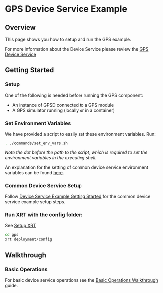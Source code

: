 # GPS Device Service Example

## Overview

This page shows you how to setup and run the GPS example.

For more information about the Device Service please review the [GPS Device Service](https://www.link-needs-updated.blah)

## Getting Started

### **Setup**

One of the following is needed before running the GPS component:

* An instance of GPSD connected to a GPS module
* A GPS simulator running (locally or in a container)

### **Set Environment Variables**

We have provided a script to easily set these environment variables. Run:
```bash
. ./commands/set_env_vars.sh
```
*Note the dot before the path to the script, which is required to set the environment variables in the executing shell.*

An explanation for the setting of common device service environment variables can be found [here](../interactive-walkthrough/ds-getting-started-common.md#Device-service-configuration-setup).

### **Common Device Service Setup**

Follow [Device Service Example Getting Started](../interactive-walkthrough/ds-getting-started-common.md) for the common device service example setup steps.

### **Run XRT with the config folder:**

See [Setup XRT](../interactive-walkthrough/setup-xrt.md)

```bash
cd gps
xrt deployment/config
```
## Walkthrough

### Basic Operations 

For basic device service operations see the [Basic Operations Walkthrough](../interactive-walkthrough/basic-operations.md) guide.
